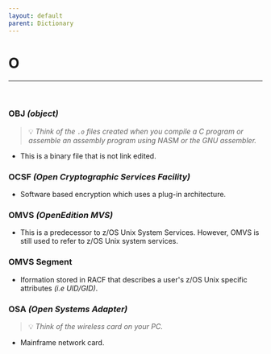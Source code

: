 ```yaml
---
layout: default
parent: Dictionary
---
```


# O

<hr>
&nbsp;

### OBJ *(object)*
> 💡 _Think of the `.o` files created when you compile a C program or assemble an assembly program using NASM or the GNU assembler._

* This is a binary file that is not link edited.

### OCSF *(Open Cryptographic Services Facility)*
* Software based encryption which uses a plug-in architecture.

### OMVS *(OpenEdition MVS)*
* This is a predecessor to z/OS Unix System Services. However, OMVS is still used to refer to z/OS Unix system services.

### OMVS Segment
* Iformation stored in RACF that describes a user's z/OS Unix specific attributes *(i.e UID/GID)*.

### OSA *(Open Systems Adapter)*
> 💡 _Think of the wireless card on your PC._

* Mainframe network card.
